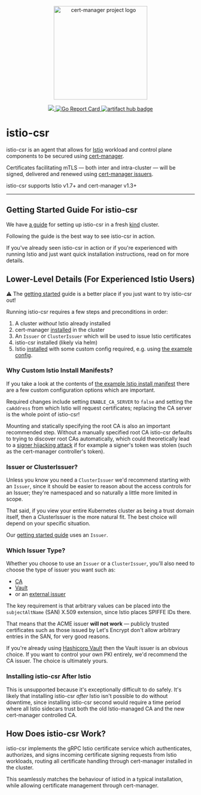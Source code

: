 <p align="center">
  <img src="https://raw.githubusercontent.com/jetstack/cert-manager/master/logo/logo.png" width="250x" alt="cert-manager project logo" />
</p>
<p align="center">
  <a href="https://godoc.org/github.com/cert-manager/istio-csr">
    <img src="https://godoc.org/github.com/cert-manager/istio-csr?status.svg">
  </a>
  <a href="https://goreportcard.com/report/github.com/cert-manager/istio-csr">
    <img alt="Go Report Card" src="https://goreportcard.com/badge/github.com/cert-manager/istio-csr" />
  </a>
  <a href="https://artifacthub.io/packages/search?repo=cert-manager">
    <img alt="artifact hub badge" src="https://img.shields.io/endpoint?url=https://artifacthub.io/badge/repository/cert-manager">
  </a>
</p>

# istio-csr

istio-csr is an agent that allows for [Istio](https://istio.io) workload and
control plane components to be secured using
[cert-manager](https://cert-manager.io).

Certificates facilitating mTLS &mdash; both inter
and intra-cluster &mdash; will be signed, delivered and renewed using [cert-manager
issuers](https://cert-manager.io/docs/concepts/issuer).

istio-csr supports Istio v1.7+ and cert-manager v1.3+

---

## Getting Started Guide For istio-csr

We have [a guide](./docs/getting_started.md) for setting up istio-csr in a fresh [kind](https://kind.sigs.k8s.io/docs/user/quick-start/#installation) cluster.

Following the guide is the best way to see istio-csr in action.

If you've already seen istio-csr in action or if you're experienced with running Istio and just want quick installation instructions, read on for more details.

## Lower-Level Details (For Experienced Istio Users)

⚠️  The [getting started](./docs/getting_started.md) guide is a better place if you just want to try istio-csr out!

Running istio-csr requires a few steps and preconditions in order:

1. A cluster _without_ Istio already installed
2. cert-manager [installed](https://cert-manager.io/docs/installation/) in the cluster
3. An `Issuer` or `ClusterIssuer` which will be used to issue Istio certificates
4. istio-csr installed (likely via helm)
5. Istio [installed](https://istio.io/latest/docs/setup/install/istioctl/) with some custom config required, e.g. using [the example config](./docs/istio-config-getting-started.yaml).

### Why Custom Istio Install Manifests?

If you take a look at the contents of [the example Istio install manifest](./docs/istio-config-getting-started.yaml) there are a few
custom configuration options which are important.

Required changes include setting `ENABLE_CA_SERVER` to `false` and setting the `caAddress` from which Istio will
request certificates; replacing the CA server is the whole point of istio-csr!

Mounting and statically specifying the root CA is also an important recommended step. Without a manually specified
root CA istio-csr defaults to trying to discover root CAs automatically, which could theoretically lead to a
[signer hijacking attack](https://github.com/cert-manager/istio-csr/issues/103#issuecomment-923882792) if for example
a signer's token was stolen (such as the cert-manager controller's token).

### Issuer or ClusterIssuer?

Unless you know you need a `ClusterIssuer` we'd recommend starting with an `Issuer`, since it should be easier to reason about
the access controls for an Issuer; they're namespaced and so naturally a little more limited in scope.

That said, if you view your entire Kubernetes cluster as being a trust domain itself, then a ClusterIssuer is the more natural
fit. The best choice will depend on your specific situation.

Our [getting started guide](./docs/getting_started.md) uses an `Issuer`.

### Which Issuer Type?

Whether you choose to use an `Issuer` or a `ClusterIssuer`, you'll also need to choose the type of issuer you want such as:

- [CA](https://cert-manager.io/docs/configuration/ca/)
- [Vault](https://cert-manager.io/docs/configuration/vault/)
- or an [external issuer](https://cert-manager.io/docs/configuration/external/)

The key requirement is that arbitrary values can be placed into the `subjectAltName` (SAN) X.509 extension, since
Istio places SPIFFE IDs there.

That means that the ACME issuer **will not work** &mdash; publicly trusted certificates such as those issued by Let's Encrypt
don't allow arbitrary entries in the SAN, for very good reasons.

If you're already using [Hashicorp Vault](https://www.vaultproject.io/) then the Vault issuer is an obvious choice. If
you want to control your own PKI entirely, we'd recommend the CA issuer. The choice is ultimately yours.

### Installing istio-csr After Istio

This is unsupported because it's exceptionally difficult to do safely. It's likely that installing istio-csr _after_ Istio isn't
possible to do without downtime, since installing istio-csr second would require a time period where all Istio sidecars trust
both the old Istio-managed CA and the new cert-manager controlled CA.

## How Does istio-csr Work?

istio-csr implements the gRPC Istio certificate service which authenticates, authorizes, and signs incoming certificate signing requests from Istio workloads, routing all certificate handling through cert-manager installed in the cluster.

This seamlessly matches the behaviour of istiod in a typical installation, while allowing certificate management through cert-manager.
